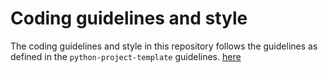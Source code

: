 # Coding guidelines and style

The coding guidelines and style in this repository follows the guidelines as defined in the `python-project-template` guidelines.
[here](https://bitbucket.org/ubitecag/python-project-template/src/master/GUIDELINES.md)
